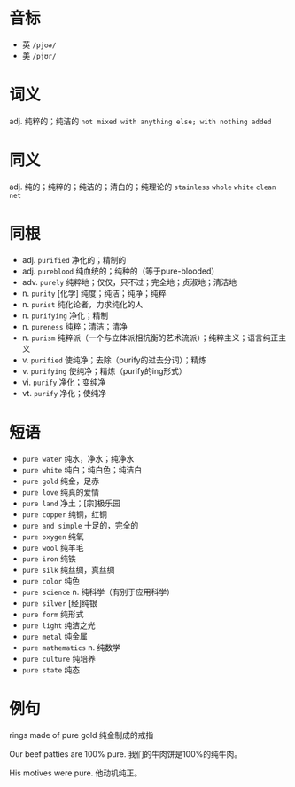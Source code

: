 # 音标

- 英 `/pjʊə/`
- 美 `/pjʊr/`

# 词义

adj. 纯粹的；纯洁的
`not mixed with anything else; with nothing added`

# 同义

adj. 纯的；纯粹的；纯洁的；清白的；纯理论的
`stainless` `whole` `white` `clean` `net`

# 同根

- adj. `purified` 净化的；精制的
- adj. `pureblood` 纯血统的；纯种的（等于pure-blooded）
- adv. `purely` 纯粹地；仅仅，只不过；完全地；贞淑地；清洁地
- n. `purity` [化学] 纯度；纯洁；纯净；纯粹
- n. `purist` 纯化论者，力求纯化的人
- n. `purifying` 净化；精制
- n. `pureness` 纯粹；清洁；清净
- n. `purism` 纯粹派（一个与立体派相抗衡的艺术流派）；纯粹主义；语言纯正主义
- v. `purified` 使纯净；去除（purify的过去分词）；精炼
- v. `purifying` 使纯净；精炼（purify的ing形式）
- vi. `purify` 净化；变纯净
- vt. `purify` 净化；使纯净

# 短语

- `pure water` 纯水，净水；纯净水
- `pure white` 纯白；纯白色；纯洁白
- `pure gold` 纯金，足赤
- `pure love` 纯真的爱情
- `pure land` 净土；[宗]极乐园
- `pure copper` 纯铜，红铜
- `pure and simple` 十足的，完全的
- `pure oxygen` 纯氧
- `pure wool` 纯羊毛
- `pure iron` 纯铁
- `pure silk` 纯丝绸，真丝绸
- `pure color` 纯色
- `pure science` n. 纯科学（有别于应用科学）
- `pure silver` [经]纯银
- `pure form` 纯形式
- `pure light` 纯洁之光
- `pure metal` 纯金属
- `pure mathematics` n. 纯数学
- `pure culture` 纯培养
- `pure state` 纯态

# 例句

rings made of pure gold
纯金制成的戒指

Our beef patties are 100% pure.
我们的牛肉饼是100%的纯牛肉。

His motives were pure.
他动机纯正。


